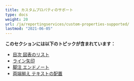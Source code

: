 ```yaml
---
title: カスタムプロパティのサポート
type: docs
weight: 20
url: /ja/reportingservices/custom-properties-supported/
lastmod: "2021-06-05"
---
```


**このセクションには以下のトピックが含まれています：**

- [目次 図表のリスト](/pdf/ja/reportingservices/table-of-contents-list-of-tables-or-figures/)
- [ライン矢印](/pdf/ja/reportingservices/line-arrows/)
- [脚注 エンドノート](/pdf/ja/reportingservices/footnote-endnote/)
- [両端揃え テキストの配置](/pdf/ja/reportingservices/justify-fulljustify-text-alignment/)